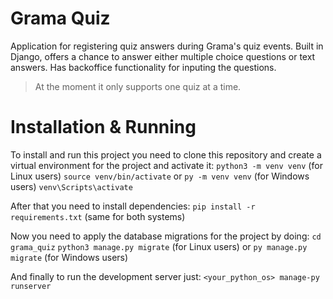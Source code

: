# Grama Quiz

Application for registering quiz answers during Grama's quiz events. Built in Django, offers a chance to answer either multiple choice questions or text answers. Has backoffice functionality for inputing the questions.
 >At the moment it only supports one quiz at a time.

# Installation & Running
To install and run this project you need to clone this repository and create a virtual environment for the project and activate it:
`python3 -m venv venv` (for Linux users)
`source venv/bin/activate`
or
`py -m venv venv` (for Windows users)
`venv\Scripts\activate`

After that you need to install dependencies:
`pip install -r requirements.txt` (same for both systems)

Now you need to apply the database migrations for the project by doing:
`cd grama_quiz`
`python3 manage.py migrate` (for Linux users)
or
`py manage.py migrate` (for Windows users)

And finally to run the development server just:
`<your_python_os> manage-py runserver`
